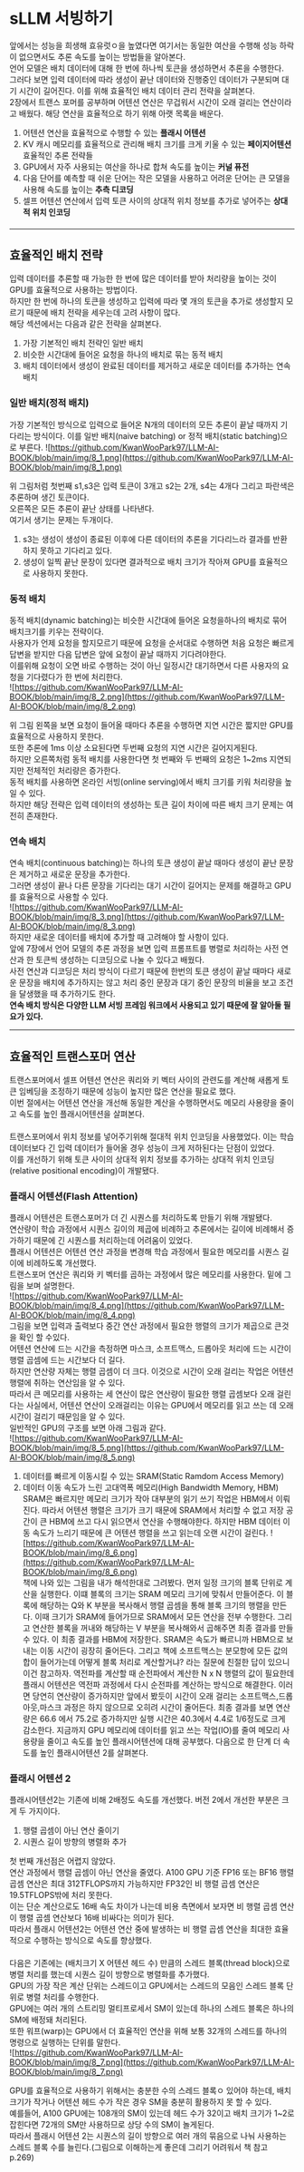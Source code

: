 # sLLM 서빙하기  
앞에서는 성능을 희생해 효유럿ㅇ을 높였다면 여기서는 동일한 여산을 수행해 성능 하락이 없으면서도 추론 속도를 높이는 방법들을 알아본다.  
언어 모델은 배치 데이터에 대해 한 번에 하나씩 토큰을 생성하면서 추론을 수행한다.  
그러다 보면 입력 데이터에 따라 생성이 끝난 데이터와 진행중인 데이터가 구분되며 대기 시간이 길어진다. 이를 위해 효율적인 배치 데이터 관리 전략을 살펴본다.  
2장에서 트랜스 포머를 공부하며 어텐션 연산은 무겁워서 시간이 오래 걸리는 연산이라고 배웠다.
해당 연산을 효율적으로 하기 위해 아랫 목록을 배운다.  
1. 어텐션 연산을 효율적으로 수행할 수 있는 **플래시 어텐션**
2. KV 캐시 메모리를 효율적으로 관리해 배치 크기를 크게 키울 수 있는 **페이지어텐션**
효율적인 추론 전략들  
1. GPU에서 자주 사용되는 여산을 하나로 합쳐 속도를 높이는 **커널 퓨전**
2. 다음 단어를 예측할 때 쉬운 단어는 작은 모델을 사용하고 어려운 단어는 큰 모델을 사용해 속도를 높이는 **추측 디코딩**
3. 셀프 어텐션 연산에서 입력 토큰 사이의 상대적 위치 정보를 추가로 넣어주는 **상대적 위치 인코딩**



####
***
## 효율적인 배치 전략  
입력 데이터를 추론할 때 가능한 한 번에 많은 데이터를 받아 처리량을 높이는 것이 GPU를 효율적으로 사용하는 방법이다.  
하지만 한 번에 하나의 토큰을 생성하고 입력에 따라 몇 개의 토큰을 추가로 생성할지 모르기 때문에 배치 전략을 세우는데 고려 사항이 많다.  
해당 섹션에서는 다음과 같은 전략을 살펴본다.  
1. 가장 기본적인 배치 전략인 일반 배치
2. 비슷한 시간대에 들어온 요청을 하나의 배치로 묶는 동적 배치
3. 배치 데이터에서 생성이 완료된 데이터를 제거하고 새로운 데이터를 추가하는 연속 배치

### 일반 배치(정적 배치)  
가장 기본적인 방식으로 입력으로 들어온 N개의 데이터의 모든 추론이 끝날 때까지 기다리는 방식이다. 이를 일반 배치(naive batching) or 정적 배치(static batching)으로 부른다.
![https://github.com/KwanWooPark97/LLM-AI-BOOK/blob/main/img/8_1.png](https://github.com/KwanWooPark97/LLM-AI-BOOK/blob/main/img/8_1.png)   

위 그림처럼 첫번째 s1,s3은 입력 토큰이 3개고 s2는 2개, s4는 4개다 그리고 파란색은 추론하며 생긴 토큰이다.  
오른쪽은 모든 추론이 끝난 상태를 나타낸다.  
여기서 생기는 문제는 두개이다.  
1. s3는 생성이 생성이 종료된 이후에 다른 데이터의 추론을 기다리느라 결과를 반환하지 못하고 기다리고 있다.
2. 생성이 일찍 끝난 문장이 있다면 결과적으로 배치 크기가 작아져 GPU를 효율적으로 사용하지 못한다.

### 동적 배치  
동적 배치(dynamic batching)는 비슷한 시간대에 들어온 요청을하나의 배치로 묶어 배치크기를 키우는 전략이다.  
사용자가 언제 요청을 할지모르기 때문에 요청을 순서대로 수행하면 처음 요청은 빠르게 답변을 받지만 다음 답변은 앞에 요청이 끝날 때까지 기다려야한다.  
이를위해 요청이 오면 바로 수행하는 것이 아닌 일정시간 대기하면서 다른 사용자의 요청을 기다렸다가 한 번에 처리한다.  
![https://github.com/KwanWooPark97/LLM-AI-BOOK/blob/main/img/8_2.png](https://github.com/KwanWooPark97/LLM-AI-BOOK/blob/main/img/8_2.png)   

위 그림 왼쪽을 보면 요청이 들어올 때마다 추론을 수행하면 지연 시간은 짧지만 GPU를 효율적으로 사용하지 못한다.  
또한 추론에 1ms 이상 소요된다면 두번째 요청의 지연 시간은 길어지게된다.  
하지만 오른쪽처럼 동적 배치를 사용한다면 첫 번째와 두 번째의 요청은 1~2ms 지연되지만 전체적인 처리량은 증가한다.  
동적 배치를 사용하면 온라인 서빙(online serving)에서 배치 크기를 키워 처리량을 높일 수 있다.  
하지만 해당 전략은 입력 데이터의 생성하는 토큰 길이 차이에 따른 배치 크기 문제는 여전히 존재한다.  

### 연속 배치  
연속 배치(continuous batching)는 하나의 토큰 생성이 끝날 때마다 생성이 끝난 문장은 제거하고 새로운 문장을 추가한다.  
그러면 생성이 끝나 다른 문장을 기다리는 대기 시간이 길어지는 문제를 해결하고 GPU를 효율적으로 사용할 수 있다.  
![https://github.com/KwanWooPark97/LLM-AI-BOOK/blob/main/img/8_3.png](https://github.com/KwanWooPark97/LLM-AI-BOOK/blob/main/img/8_3.png)   
하지만 새로운 데이터를 배치에 추가할 때 고려해야 할 사항이 있다.  
앞에 7장에서 언어 모델의 추론 과정을 보면 입력 프롬프트를 병렬로 처리하는 사전 연산과 한 토큰씩 생성하는 디코딩으로 나눌 수 있다고 배웠다.  
사전 연산과 디코딩은 처리 방식이 다르기 때문에 한번의 토큰 생성이 끝날 때마다 새로운 문장을 배치에 추가하지는 않고 처리 중인 문장과 대기 중인 문장의 비율을 보고 조건을 달생했을 때 추가하기도 한다.  
**연속 배치 방식은 다양한 LLM 서빙 프레임 워크에서 사용되고 있기 때문에 잘 알아둘 필요가 있다.**  
***
## 효율적인 트랜스포머 연산  
트랜스포머에서 셀프 어텐션 연산은 쿼리와 키 벡터 사이의 관련도를 계산해 새롭게 토큰 임베딩을 조정하기 때문에 성능이 높지만 많은 연산을 필요로 했다.  
이번 절에서는 어텐션 연산을 개선해 동일한 계산을 수행하면서도 메모리 사용량을 줄이고 속도를 높인 플래시어텐션을 살펴본다.  
####  
트랜스포머에서 위치 정보를 넣어주기위해 절대적 위치 인코딩을 사용했었다. 이는 학습 데이터보다 긴 입력 데이터가 들어올 경우 성능이 크게 저하된다는 단점이 있었다.  
이를 개선하기 위해 토큰 사이의 상대적 위치 정보를 추가하는 상대적 위치 인코딩(relative positional encoding)이 개발됐다.  
####    
### 플래시 어텐션(Flash Attention)  
플래시 어텐션은 트랜스포머가 더 긴 시퀀스를 처리하도록 만들기 위해 개발됐다.  
연산량이 학습 과정에서 시퀀스 길이의 제곱에 비례하고 추론에서는 길이에 비례해서 증가하기 때문에 긴 시퀀스를 처리하는데 어려움이 있었다.  
플래시 어텐션은 어텐션 연산 과정을 변경해 학습 과정에서 필요한 메모리를 시퀀스 길이에 비례하도록 개선했다.  
트랜스포머 연산은 쿼리와 키 벡터를 곱하는 과정에서 많은 메모리를 사용한다. 밑에 그림을 보며 설명한다.  
![https://github.com/KwanWooPark97/LLM-AI-BOOK/blob/main/img/8_4.png](https://github.com/KwanWooPark97/LLM-AI-BOOK/blob/main/img/8_4.png)   
그림을 보면 입력과 출력보다 중간 연산 과정에서 필요한 행렬의 크기가 제곱으로 큰것을 확인 할 수있다.  
어텐션 연산에 드는 시간을 측정하면 마스크, 소프트맥스, 드롭아웃 처리에 드는 시간이 행렬 곱셈에 드는 시간보다 더 길다.  
하지만 연산량 자체는 행렬 곱셈이 더 크다. 이것으로 시간이 오래 걸리는 작업은 어텐션 행렬에 취하는 연산임을 알 수 있다.  
따라서 큰 메모리를 사용하는 세 연산이 많은 연산량이 필요한 행렬 곱셈보다 오래 걸린다는 사실에서, 어텐션 연산이 오래걸리는 이유는 GPU에서 메모리를 읽고 쓰는 데 오래 시간이 걸리기 때문임을 알 수 있다.  
일반적인 GPU의 구조를 보면 아래 그림과 같다.  
![https://github.com/KwanWooPark97/LLM-AI-BOOK/blob/main/img/8_5.png](https://github.com/KwanWooPark97/LLM-AI-BOOK/blob/main/img/8_5.png)   
1. 데이터를 빠르게 이동시킬 수 있는 SRAM(Static Ramdom Access Memory)
2. 데이터 이동 속도가 느린 고대역폭 메모리(High Bandwidth Memory, HBM)
SRAM은 빠르지만 메모리 크기가 작아 대부분의 읽기 쓰기 작업은 HBM에서 이뤄진다.
따라서 어텐션 행렬은 크기가 크기 때문에 SRAM에서 처리할 수 없고 저장 공간이 큰 HBM에 쓰고 다시 읽으면서 연산을 수행해야한다.
하지만 HBM 데이터 이동 속도가 느리기 때문에 큰 어텐션 행렬을 쓰고 읽는데 오랜 시간이 걸린다.
![https://github.com/KwanWooPark97/LLM-AI-BOOK/blob/main/img/8_6.png](https://github.com/KwanWooPark97/LLM-AI-BOOK/blob/main/img/8_6.png)  
책에 나와 있는 그림을 내가 해석한대로 그려봤다.
먼저 일정 크기의 블록 단위로 계산을 실행한다. 이떄 블록의 크기는 SRAM 메모리 크기에 맞춰서 만들어준다.
이 블록에 해당하는 Q와 K 부분을 복사해서 행렬 곱셈을 통해 블록 크기의 행렬을 만든다. 이때 크기가 SRAM에 들어가므로 SRAM에서 모든 연산을 전부 수행한다.
그리고 연산한 블록을 꺼내와 해당하는 V 부분을 복사해와서 곱해주면 최종 결과를 만들 수 있다. 이 최종 결과를 HBM에 저장한다. SRAM은 속도가 빠르니까 HBM으로 보내는 이동 시간이 굉장히 줄어든다.
그리고 책에 소프트맥스는 분모항에 모든 값의 합이 들어가는데 어떻게 블록 처리로 계산할거냐? 라는 질문에 친절한 답이 있으니 이건 참고하자.
역전파를 계산할 때 순전파에서 계산한 N x N 행렬의 값이 필요한데 플래시 어텐션은 역전파 과정에서 다시 순전파를 계산하는 방식으로 해결한다.
이러면 당연히 연산량이 증가하지만 앞에서 봤듯이 시간이 오래 걸리는 소프트맥스,드롭아웃,마스크 과정은 하지 않으므로 오히려 시간이 줄어든다.
최종 결과를 보면 연산량은 66.6 에서 75.2로 증가하지만 실행 시간은 40.3에서 4.4로 1/6정도로 크게 감소한다.
지금까지 GPU 메모리에 데이터를 읽고 쓰는 작업(IO)를 줄여 메모리 사용량을 줄이고 속도를 높인 플래시어텐션에 대해 공부했다.
다음으로 한 단계 더 속도를 높인 플래시어텐션 2를 살펴본다.
### 플래시 어텐션 2  
플래시어텐션2는 기존에 비해 2배정도 속도를 개선했다. 버전 2에서 개선한 부분은 크게 두 가지이다.  
1. 행렬 곱셈이 아닌 연산 줄이기
2. 시퀀스 길이 방향의 병렬화 추가

첫 번째 개선점은 어렵지 않았다.  
연산 과정에서 행렬 곱셈이 아닌 연산을 줄였다. A100 GPU 기준 FP16 또는 BF16 행렬 곱셈 연산은 최대 312TFLOPS까지 가능하지만 FP32인 비 행렬 곱셈 연산은 19.5TFLOPS밖에 처리 못한다.  
이는 단순 계산으로도 16배 속도 차이가 나는데 비용 측면에서 보자면 비 행렬 곱셈 연산이 행렬 곱셈 연산보다 16배 비싸다는 의미가 된다.  
따라서 플래시 어텐션2는 어텐션 연산 중에 발생하는 비 행렬 곱셈 연산을 최대한 효율적으로 수행하는 방식으로 속도를 향상했다.  
####  
####  
다음은 기존에는 (배치크기 X 어텐션 헤드 수) 만큼의 스레드 블록(thread block)으로 병렬 처리를 했는데 시퀀스 길이 방향으로 병렬화를 추가했다.  
GPU의 가장 작은 계산 단위는 스레드이고 GPU에서는 스레드의 모음인 스레드 블록 단위로 병렬 처리를 수행한다.  
GPU에는 여러 개의 스트리밍 멀티프로세서 SM이 있는데 하나의 스레드 블록은 하나의 SM에 배정돼 처리된다.  
또한 워프(warp)는 GPU에서 더 효율적인 연산을 위해 보통 32개의 스레드를 하나의 명령으로 실행하는 단위를 말한다.  
![https://github.com/KwanWooPark97/LLM-AI-BOOK/blob/main/img/8_7.png](https://github.com/KwanWooPark97/LLM-AI-BOOK/blob/main/img/8_7.png)  

GPU를 효율적으로 사용하기 위해서는 충분한 수의 스레드 블록ㅇ 있어야 하는데, 배치 크기가 작거나 어텐션 헤드 수가 작은 경우 SM을 충분히 활용하지 못 할 수 있다.  
예를들어, A100 GPU에는 108개의 SM이 있는데 헤드 수가 32이고 배치 크기가 1~2로 잡힌다면 72개의 SM만 사용하므로 상당 수의 SM이 놀게된다.  
따라서 플래시 어텐션 2는 시퀀스의 길이 방향으로 여러 개의 묶음으로 나눠 사용하는 스레드 블록 수를 늘린다.(그림으로 이해하는게 좋은데 그리기 어려워서 책 참고 p.269)  




